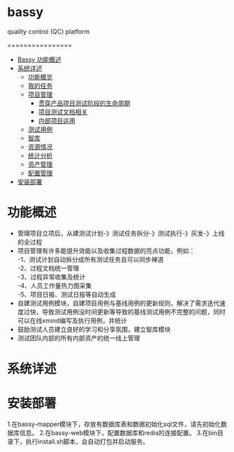 # bassy
quality control (QC) platform

================


<!-- MarkdownTOC -->

- [Bassy 功能概述](#功能概述)  
- [系统详述](#系统详述)
    - [功能概览](#功能概览)
    - [我的任务](#我的任务)
    - [项目管理](#项目管理)
        - [贯穿产品项目测试阶段的生命周期](#vera-系统高可用)
        - [项目测试文档相关](#项目测试文档相关)
        - [内部项目运用](#内部项目运用)
    - [测试用例](#测试用例)
    - [智库](#智库)
    - [资源情况](#资源情况)
    - [统计分析](#统计分析)
    - [资产管理](#资产管理)
    - [配置管理](#配置管理)
- [安装部署](#安装部署) 
<!-- /MarkdownTOC -->

<h1 name="功能概述">功能概述</h1>

- 管理项目立项后，从建测试计划-》测试任务拆分-》测试执行-》灰发-》上线的全过程
- 项目管理有许多能提升效能以及收集过程数据的亮点功能，例如：  
      -1、测试计划自动拆分成所有测试任务且可以同步禅道  
      -2、过程文档统一管理  
      -3、过程异常收集及统计  
      -4、人员工作量热力图采集  
      -5、项目日报、测试日报等自动生成
- 自建测试用例模块，自建项目用例与基线用例的更新规则，解决了需求迭代速度过快，导致测试用例没时间更新等导致的基线测试用例不完整的问题，同时可以在线xmind编写及执行用例，并统计
- 鼓励测试人员建立良好的学习和分享氛围，建立智库模块
- 测试团队内部的所有内部资产的统一线上管理
<h1 name="系统详述">系统详述</h1>

<h1 name="安装部署">安装部署</h1>
1.在bassy-mapper模块下，存放有数据库表和数据初始化sql文件，请先初始化数据库信息。  
2.在bassy-web模块下，配置数据库和redis的连接配置。  
3.在bin目录下，执行install.sh脚本，会自动打包并启动服务。

